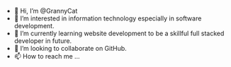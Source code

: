 - 👋 Hi, I’m @GrannyCat
- 👀 I’m interested in information technology especially in software development.
- 🌱 I’m currently learning website development to be a skillful full stacked developer in future.
- 💞️ I’m looking to collaborate on GitHub.
- 📫 How to reach me ...

<!---
GrannyCat/GrannyCat is a ✨ special ✨ repository because its `README.md` (this file) appears on your GitHub profile.
You can click the Preview link to take a look at your changes.
--->

